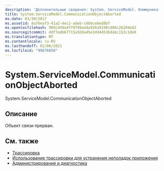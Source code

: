 ```yaml
---
description: 'Дополнительные сведения: System. ServiceModel. Коммуникатионобжектабортед'
title: System.ServiceModel.CommunicationObjectAborted
ms.date: 03/30/2017
ms.assetid: 8a76eaf3-41a2-4ec2-adeb-c6bbce6ed8bf
ms.openlocfilehash: 909c449a4ff9799adda926a9190cd80c26204e02
ms.sourcegitcommit: ddf7edb67715a5b9a45e3dd44536dabc153c1de0
ms.translationtype: MT
ms.contentlocale: ru-RU
ms.lasthandoff: 02/06/2021
ms.locfileid: "99676850"
---
```

# <a name="systemservicemodelcommunicationobjectaborted"></a>System.ServiceModel.CommunicationObjectAborted

System.ServiceModel.CommunicationObjectAborted  
  
## <a name="description"></a>Описание  

 Объект связи прерван.  
  
## <a name="see-also"></a>См. также

- [Трассировка](index.md)
- [Использование трассировки для устранения неполадок приложения](using-tracing-to-troubleshoot-your-application.md)
- [Администрирование и диагностика](../index.md)
